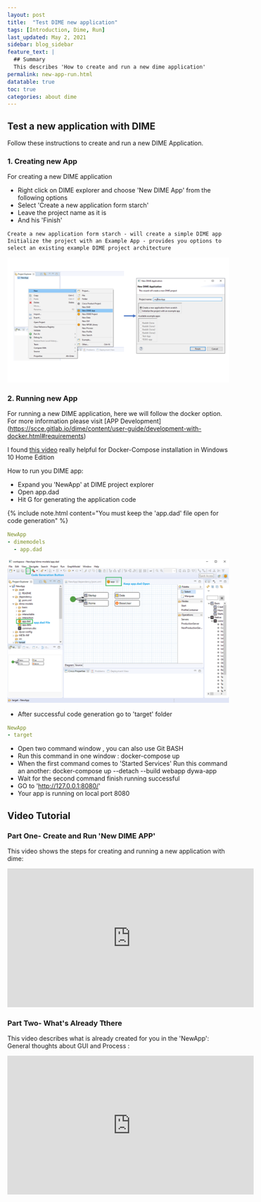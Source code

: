 ```yaml
---
layout: post
title:  "Test DIME new application"
tags: [Introduction, Dime, Run]
last_updated: May 2, 2021
sidebar: blog_sidebar
feature_text: |
  ## Summary
  This describes 'How to create and run a new dime application'
permalink: new-app-run.html
datatable: true
toc: true
categories: about dime
---
```


## Test a new application with DIME

Follow these instructions to create and run a new DIME Application.

### 1. Creating new App

For creating a new DIME application

- Right click on DIME explorer and choose 'New DIME App' from the following options
- Select 'Create a new application form starch'
- Leave the project name as it is
- And his 'Finish'

```
Create a new application form starch - will create a simple DIME app
Initialize the project with an Example App - provides you options to select an existing example DIME project architecture

```
<img src="images/createnewapp.png" style="width: 650px;"/>


### 2. Running new App

For running a new DIME application, here we will follow the docker option. For more information please visit [APP Development] (https://scce.gitlab.io/dime/content/user-guide/development-with-docker.html#requirements)

I found [this video](https://www.youtube.com/watch?v=YH3sutAsxEM) really helpful for Docker-Compose installation in Windows 10 Home Edition

How to run you DIME app:

- Expand you 'NewApp' at DIME  project explorer
- Open app.dad
- Hit G for generating the application code

{% include note.html content="You must keep the 'app.dad' file open for code generation" %}

```yaml
NewApp
- dimemodels
  - app.dad
```        

<img src="images/newAppG.png" style="width: 650px;"/>

- After successful code generation go to 'target' folder

```yaml
NewApp
- target
```  

- Open two command window , you can also use Git BASH
- Run this command in one window : docker-compose up
- When the first command comes to 'Started Services' Run this command an another: docker-compose up --detach --build webapp dywa-app 
- Wait for the second command finish running successful 
- GO to 'http://127.0.0.1:8080/'
- Your app is running on local port 8080

## Video Tutorial

### Part One- Create and Run 'New DIME APP'

This video shows the steps for creating and running a new application with dime:

<iframe width="560" height="315" src="https://www.youtube.com/embed/sOSDdggSuJg" title="YouTube video player" frameborder="0" allow="accelerometer; autoplay; clipboard-write; encrypted-media; gyroscope; picture-in-picture" allowfullscreen></iframe>


### Part Two- What's Already Tthere

This video describes what is already created for you in the 'NewApp': General thoughts about GUI and Process :

<iframe width="560" height="315" src="https://www.youtube.com/embed/9mZ__OA2pkU" title="YouTube video player" frameborder="0" allow="accelerometer; autoplay; clipboard-write; encrypted-media; gyroscope; picture-in-picture" allowfullscreen></iframe>


